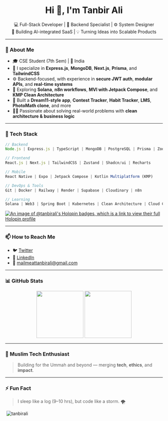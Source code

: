 <h1 align="center">Hi 👋, I'm Tanbir Ali</h1>
<p align="center">
  💻 Full-Stack Developer | 🔐 Backend Specialist | ⚙️ System Designer<br>
  🧠 Building AI-integrated SaaS | 💡 Turning Ideas into Scalable Products
</p>

---

### 🚀 About Me

- 🎓 CSE Student (7th Sem) | 📍 India
- 🔧 I specialize in **Express.js**, **MongoDB**, **Next.js**, **Prisma**, and **TailwindCSS**
- ⚙️ Backend-focused, with experience in **secure JWT auth**, **modular APIs**, and **real-time systems**
- 🧠 Exploring **Solana**, **n8n workflows**, **MVI with Jetpack Compose**, and **KMP Clean Architecture**
- 📲 Built a **Dream11-style app**, **Contest Tracker**, **Habit Tracker**, **LMS**, **PhotoMath clone**, and more
- 🧑‍💼 Passionate about solving real-world problems with **clean architecture & business logic**

---

### 🔨 Tech Stack

```ts
// Backend
Node.js | Express.js | TypeScript | MongoDB | PostgreSQL | Prisma | Zod

// Frontend
React.js | Next.js | TailwindCSS | Zustand | Shadcn/ui | Recharts

// Mobile
React Native | Expo | Jetpack Compose | Kotlin Multiplatform (KMP)

// DevOps & Tools
Git | Docker | Railway | Render | Supabase | Cloudinary | n8n

// Learning
Solana | Web3 | Spring Boot | Kubernetes | Clean Architecture | Cloud Computing | Distributed System
```

[![An image of @tanbirali's Holopin badges, which is a link to view their full Holopin profile](https://holopin.me/tanbirali)](https://holopin.io/@tanbirali)

---

### 📫 How to Reach Me

- 🐦 [Twitter](https://twitter.com/whyTanbir) 
- 💼 [LinkedIn](https://www.linkedin.com/in/tanbir-ali-0b0ab8246/)
- 📧 mailmeattanbirali@gmail.com

---

### 📊 GitHub Stats

<p align="center">
  <img src="https://github-readme-stats.vercel.app/api?username=tanbirali&show_icons=true&theme=tokyonight" height="150" />
  <img src="https://github-readme-stats.vercel.app/api/top-langs/?username=tanbirali&layout=compact&theme=tokyonight" height="150" />
</p>

---

### 🕋 Muslim Tech Enthusiast

> Building for the Ummah and beyond — merging **tech**, **ethics**, and **impact**.

---

### ⚡ Fun Fact

> I sleep like a log (9–10 hrs), but code like a storm. 🌪️




<p>&nbsp;<img align="center" src="https://github-readme-stats.vercel.app/api?username=tanbirali&show_icons=true&locale=en" alt="tanbirali" /></p>

